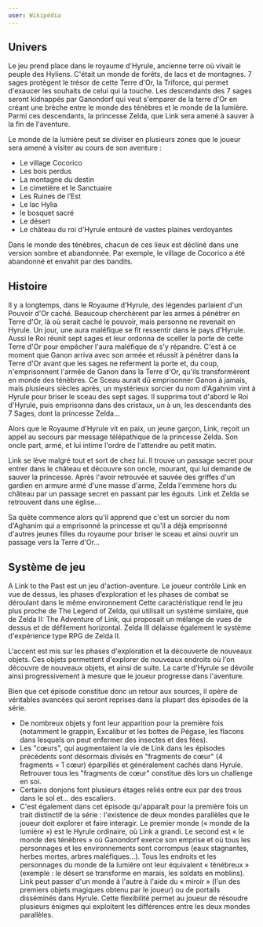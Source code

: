 ```yaml
---
user: Wikipédia
---
```


## Univers

Le jeu prend place dans le royaume d'Hyrule, ancienne terre où vivait le peuple des Hyliens. C'était un monde de forêts, de lacs et de montagnes. 7 sages protègent le trésor de cette Terre d'Or, la Triforce, qui permet d'exaucer les souhaits de celui qui la touche. Les descendants des 7 sages seront kidnappés par Ganondorf qui veut s'emparer de la terre d'Or en créant une brèche entre le monde des ténèbres et le monde de la lumière. Parmi ces descendants, la princesse Zelda, que Link sera amené à sauver à la fin de l'aventure.

Le monde de la lumière peut se diviser en plusieurs zones que le joueur sera amené à visiter au cours de son aventure :

* Le village Cocorico
* Les bois perdus
* La montagne du destin
* Le cimetière et le Sanctuaire
* Les Ruines de l’Est
* Le lac Hylia
* le bosquet sacré
* Le désert
* Le château du roi d'Hyrule entouré de vastes plaines verdoyantes

Dans le monde des ténèbres, chacun de ces lieux est décliné dans une version sombre et abandonnée. Par exemple, le village de Cocorico a été abandonné et envahit par des bandits.

## Histoire

Il y a longtemps, dans le Royaume d'Hyrule, des légendes parlaient d'un Pouvoir d'Or caché. Beaucoup cherchèrent par les armes à pénétrer en Terre d'Or, là où serait caché le pouvoir, mais personne ne revenait en Hyrule. Un jour, une aura maléfique se fit ressentir dans le pays d'Hyrule. Aussi le Roi réunit sept sages et leur ordonna de sceller la porte de cette Terre d'Or pour empêcher l'aura maléfique de s'y répandre. C'est à ce moment que Ganon arriva avec son armée et réussit à pénétrer dans la Terre d'Or avant que les sages ne referment la porte et, du coup, n'emprisonnent l'armée de Ganon dans la Terre d'Or, qu'ils transformèrent en monde des ténèbres. Ce Sceau aurait dû emprisonner Ganon à jamais, mais plusieurs siècles après, un mystérieux sorcier du nom d'Agahnim vint à Hyrule pour briser le sceau des sept sages. Il supprima tout d'abord le Roi d'Hyrule, puis emprisonna dans des cristaux, un à un, les descendants des 7 Sages, dont la princesse Zelda…

Alors que le Royaume d'Hyrule vit en paix, un jeune garçon, Link, reçoit un appel au secours par message télépathique de la princesse Zelda. Son oncle part, armé, et lui intime l'ordre de l'attendre au petit matin.

Link se lève malgré tout et sort de chez lui. Il trouve un passage secret pour entrer dans le château et découvre son oncle, mourant, qui lui demande de sauver la princesse. Après l'avoir retrouvée et sauvée des griffes d'un gardien en armure armé d'une masse d'arme, Zelda l'emmène hors du château par un passage secret en passant par les égouts. Link et Zelda se retrouvent dans une église…

Sa quête commence alors qu'il apprend que c'est un sorcier du nom d'Aghanim qui a emprisonné la princesse et qu'il a déjà emprisonné d'autres jeunes filles du royaume pour briser le sceau et ainsi ouvrir un passage vers la Terre d'Or…

## Système de jeu

A Link to the Past est un jeu d'action-aventure. Le joueur contrôle Link en vue de dessus, les phases d’exploration et les phases de combat se déroulant dans le même environnement Cette caractéristique rend le jeu plus proche de The Legend of Zelda, qui utilisait un système similaire, que de Zelda II: The Adventure of Link, qui proposait un mélange de vues de dessus et de défilement horizontal. Zelda III délaisse également le système d'expérience type RPG de Zelda II.

L'accent est mis sur les phases d'exploration et la découverte de nouveaux objets. Ces objets permettent d'explorer de nouveaux endroits où l'on découvre de nouveaux objets, et ainsi de suite. La carte d'Hyrule se dévoile ainsi progressivement à mesure que le joueur progresse dans l'aventure.

Bien que cet épisode constitue donc un retour aux sources, il opère de véritables avancées qui seront reprises dans la plupart des épisodes de la série.

* De nombreux objets y font leur apparition pour la première fois (notamment le grappin, Excalibur et les bottes de Pégase, les flacons dans lesquels on peut enfermer des insectes et des fées).
* Les "cœurs", qui augmentaient la vie de Link dans les épisodes précédents sont désormais divisés en "fragments de cœur" (4 fragments = 1 cœur) éparpillés et généralement cachés dans Hyrule. Retrouver tous les "fragments de cœur" constitue dès lors un challenge en soi.
* Certains donjons font plusieurs étages reliés entre eux par des trous dans le sol et… des escaliers.
* C'est également dans cet épisode qu'apparaît pour la première fois un trait distinctif de la série : l'existence de deux mondes parallèles que le joueur doit explorer et faire interagir. Le premier monde (« monde de la lumière ») est le Hyrule ordinaire, où Link a grandi. Le second est « le monde des ténèbres » où Ganondorf exerce son emprise et où tous les personnages et les environnements sont corrompus (eaux stagnantes, herbes mortes, arbres maléfiques…). Tous les endroits et les personnages du monde de la lumière ont leur équivalent « ténébreux » (exemple : le désert se transforme en marais, les soldats en moblins). Link peut passer d'un monde à l'autre à l'aide du « miroir » (l'un des premiers objets magiques obtenu par le joueur) ou de portails disséminés dans Hyrule. Cette flexibilité permet au joueur de résoudre plusieurs énigmes qui exploitent les différences entre les deux mondes parallèles.